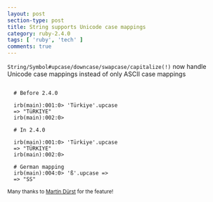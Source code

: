 ```yaml
---
layout: post
section-type: post
title: String supports Unicode case mappings
category: ruby-2.4.0
tags: [ 'ruby', 'tech' ]
comments: true
---
```

<code data-trim class="yaml">String/Symbol#upcase/downcase/swapcase/capitalize(!)</code> now handle Unicode case mappings instead of only ASCII case mappings

<pre><code data-trim class="yaml">
  # Before 2.4.0

  irb(main):001:0> 'Türkiye'.upcase
  => "TüRKIYE"
  irb(main):002:0>

  # In 2.4.0

  irb(main):001:0> 'Türkiye'.upcase
  => "TÜRKIYE"
  irb(main):002:0>

  # German mapping
  irb(main):004:0> 'ß'.upcase =>
  => "SS"
</code></pre>

<small>Many thanks to <a target="_blank" href='https://bugs.ruby-lang.org/issues/10085'>Martin Dürst</a> for the feature!</small>
